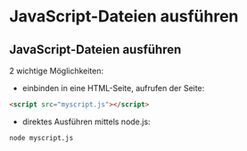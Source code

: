 # JavaScript-Dateien ausführen

## JavaScript-Dateien ausführen

2 wichtige Möglichkeiten:

- einbinden in eine HTML-Seite, aufrufen der Seite:

```html
<script src="myscript.js"></script>
```

- direktes Ausführen mittels node.js:

```bash
node myscript.js
```
